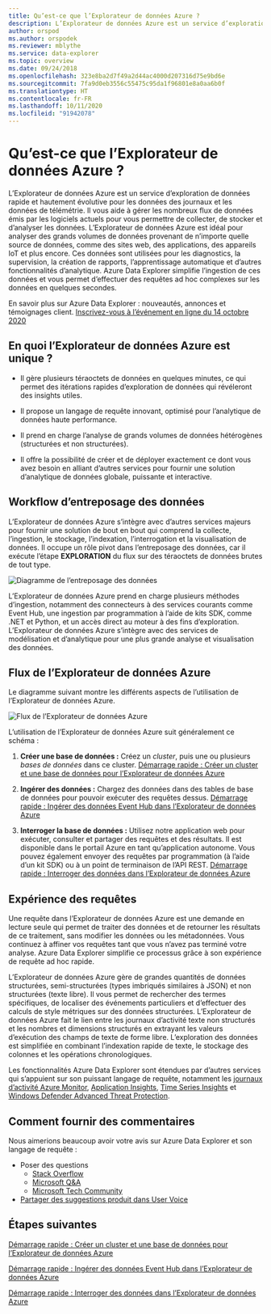 ```yaml
---
title: Qu’est-ce que l’Explorateur de données Azure ?
description: L’Explorateur de données Azure est un service d’exploration de données rapide et hautement évolutive pour les données des journaux et les données de télémétrie.
author: orspod
ms.author: orspodek
ms.reviewer: mblythe
ms.service: data-explorer
ms.topic: overview
ms.date: 09/24/2018
ms.openlocfilehash: 323e8ba2d7f49a2d44ac4000d207316d75e9bd6e
ms.sourcegitcommit: 7fa9d0eb3556c55475c95da1f96801e8a0aa6b0f
ms.translationtype: HT
ms.contentlocale: fr-FR
ms.lasthandoff: 10/11/2020
ms.locfileid: "91942078"
---
```

# <a name="what-is-azure-data-explorer"></a>Qu’est-ce que l’Explorateur de données Azure ?

L’Explorateur de données Azure est un service d’exploration de données rapide et hautement évolutive pour les données des journaux et les données de télémétrie. Il vous aide à gérer les nombreux flux de données émis par les logiciels actuels pour vous permettre de collecter, de stocker et d’analyser les données. L’Explorateur de données Azure est idéal pour analyser des grands volumes de données provenant de n’importe quelle source de données, comme des sites web, des applications, des appareils IoT et plus encore. Ces données sont utilisées pour les diagnostics, la supervision, la création de rapports, l’apprentissage automatique et d’autres fonctionnalités d’analytique. Azure Data Explorer simplifie l’ingestion de ces données et vous permet d’effectuer des requêtes ad hoc complexes sur les données en quelques secondes.

En savoir plus sur Azure Data Explorer : nouveautés, annonces et témoignages client. 
[Inscrivez-vous à l’événement en ligne du 14 octobre 2020](https://aka.ms/adxevent)

## <a name="what-makes-azure-data-explorer-unique"></a>En quoi l’Explorateur de données Azure est unique ?

* Il gère plusieurs téraoctets de données en quelques minutes, ce qui permet des itérations rapides d’exploration de données qui révéleront des insights utiles.

* Il propose un langage de requête innovant, optimisé pour l’analytique de données haute performance.

* Il prend en charge l’analyse de grands volumes de données hétérogènes (structurées et non structurées).

* Il offre la possibilité de créer et de déployer exactement ce dont vous avez besoin en alliant d’autres services pour fournir une solution d’analytique de données globale, puissante et interactive.

## <a name="data-warehousing-workflow"></a>Workflow d’entreposage des données

L’Explorateur de données Azure s’intègre avec d’autres services majeurs pour fournir une solution de bout en bout qui comprend la collecte, l’ingestion, le stockage, l’indexation, l’interrogation et la visualisation de données. Il occupe un rôle pivot dans l’entreposage des données, car il exécute l’étape **EXPLORATION** du flux sur des téraoctets de données brutes de tout type.

![Diagramme de l’entreposage des données](media/data-explorer-overview/data-warehouse.png)

L’Explorateur de données Azure prend en charge plusieurs méthodes d’ingestion, notamment des connecteurs à des services courants comme Event Hub, une ingestion par programmation à l’aide de kits SDK, comme .NET et Python, et un accès direct au moteur à des fins d’exploration. L’Explorateur de données Azure s’intègre avec des services de modélisation et d’analytique pour une plus grande analyse et visualisation des données.

## <a name="azure-data-explorer-flow"></a>Flux de l’Explorateur de données Azure

Le diagramme suivant montre les différents aspects de l’utilisation de l’Explorateur de données Azure.

![Flux de l’Explorateur de données Azure](media/data-explorer-overview/workflow.png)

L’utilisation de l’Explorateur de données Azure suit généralement ce schéma :

1. **Créer une base de données :** Créez un *cluster*, puis une ou plusieurs *bases de données* dans ce cluster. [Démarrage rapide : Créer un cluster et une base de données pour l’Explorateur de données Azure](create-cluster-database-portal.md)

1. **Ingérer des données :** Chargez des données dans des tables de base de données pour pouvoir exécuter des requêtes dessus. [Démarrage rapide : Ingérer des données Event Hub dans l’Explorateur de données Azure](ingest-data-event-hub.md)

1. **Interroger la base de données :** Utilisez notre application web pour exécuter, consulter et partager des requêtes et des résultats. Il est disponible dans le portail Azure en tant qu’application autonome. Vous pouvez également envoyer des requêtes par programmation (à l’aide d’un kit SDK) ou à un point de terminaison de l’API REST. [Démarrage rapide : Interroger des données dans l’Explorateur de données Azure](web-query-data.md)

## <a name="query-experience"></a>Expérience des requêtes

Une requête dans l’Explorateur de données Azure est une demande en lecture seule qui permet de traiter des données et de retourner les résultats de ce traitement, sans modifier les données ou les métadonnées. Vous continuez à affiner vos requêtes tant que vous n’avez pas terminé votre analyse. Azure Data Explorer simplifie ce processus grâce à son expérience de requête ad hoc rapide.

L’Explorateur de données Azure gère de grandes quantités de données structurées, semi-structurées (types imbriqués similaires à JSON) et non structurées (texte libre). Il vous permet de rechercher des termes spécifiques, de localiser des événements particuliers et d’effectuer des calculs de style métriques sur des données structurées. L’Explorateur de données Azure fait le lien entre les journaux d’activité texte non structurés et les nombres et dimensions structurés en extrayant les valeurs d’exécution des champs de texte de forme libre. L’exploration des données est simplifiée en combinant l’indexation rapide de texte, le stockage des colonnes et les opérations chronologiques.

Les fonctionnalités Azure Data Explorer sont étendues par d’autres services qui s’appuient sur son puissant langage de requête, notamment les [journaux d’activité Azure Monitor](/azure/log-analytics/), [Application Insights](/azure/application-insights/), [Time Series Insights](/azure/time-series-insights/) et [Windows Defender Advanced Threat Protection](/windows/security/threat-protection/windows-defender-atp/windows-defender-advanced-threat-protection/).

## <a name="how-to-provide-feedback"></a>Comment fournir des commentaires

Nous aimerions beaucoup avoir votre avis sur Azure Data Explorer et son langage de requête :

* Poser des questions
  * [Stack Overflow](https://stackoverflow.com/questions/tagged/azure-data-explorer)
  * [Microsoft Q&A](https://docs.microsoft.com/answers/topics/azure-data-explorer.html)
  * [Microsoft Tech Community](https://techcommunity.microsoft.com/t5/Azure-Data-Explorer/bd-p/Kusto)
* [Partager des suggestions produit dans User Voice](https://aka.ms/AzureDataExplorer.UserVoice)

## <a name="next-steps"></a>Étapes suivantes

[Démarrage rapide : Créer un cluster et une base de données pour l’Explorateur de données Azure](create-cluster-database-portal.md)

[Démarrage rapide : Ingérer des données Event Hub dans l’Explorateur de données Azure](ingest-data-event-hub.md)

[Démarrage rapide : Interroger des données dans l’Explorateur de données Azure](web-query-data.md)
